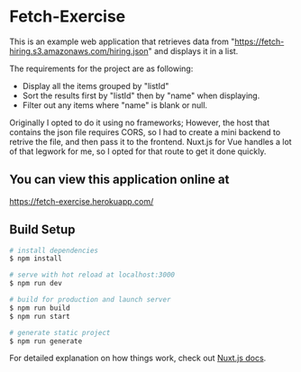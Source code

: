 # Fetch-Exercise

This is an example web application that retrieves data from "https://fetch-hiring.s3.amazonaws.com/hiring.json" and displays it in a list.

The requirements for the project are as following:
<ul>
    <li>Display all the items grouped by "listId"</li>
    <li>Sort the results first by "listId" then by "name" when displaying.</li>
    <li>Filter out any items where "name" is blank or null.</li>
</ul>

Originally I opted to do it using no frameworks; However, the host that contains the json file requires CORS, so I had to create a mini backend to retrive the file, and then pass it to the frontend. Nuxt.js for Vue handles a lot of that legwork for me, so I opted for that route to get it done quickly. 


## You can view this application online at
<https://fetch-exercise.herokuapp.com/>

## Build Setup

```bash
# install dependencies
$ npm install

# serve with hot reload at localhost:3000
$ npm run dev

# build for production and launch server
$ npm run build
$ npm run start

# generate static project
$ npm run generate
```

For detailed explanation on how things work, check out [Nuxt.js docs](https://nuxtjs.org).

